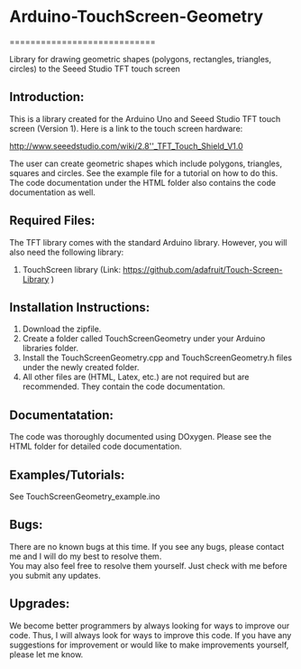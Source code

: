# Arduino-TouchScreen-Geometry
============================

Library for drawing geometric shapes (polygons, rectangles, triangles, circles) to the Seeed Studio TFT touch screen

## Introduction:
This is a library created for the Arduino Uno and Seeed Studio TFT touch screen (Version 1).  Here is a link to the touch screen hardware:

http://www.seeedstudio.com/wiki/2.8''_TFT_Touch_Shield_V1.0

The user can create geometric shapes which include polygons, triangles, squares and circles.  See the example file for a tutorial on how to do this. The code documentation under the HTML folder also contains the code documentation as well.

## Required Files:
The TFT library comes with the standard Arduino library.  However, you will also need the following library:
1. TouchScreen library (Link: https://github.com/adafruit/Touch-Screen-Library )

## Installation Instructions:
1. Download the zipfile.
2. Create a folder called TouchScreenGeometry under your Arduino libraries folder.
3. Install the TouchScreenGeometry.cpp and TouchScreenGeometry.h files under the newly created folder.
4. All other files are (HTML, Latex, etc.) are not required but are recommended.  They contain the code documentation.

## Documentatation:
The code was thoroughly documented using DOxygen. Please see the HTML folder for detailed code documentation.

## Examples/Tutorials:
See TouchScreenGeometry_example.ino

## Bugs:
There are no known bugs at this time.  If you see any bugs, please contact me and I will do my best to resolve them.  
You may also feel free to resolve them yourself.  Just check with me before you submit any updates.

## Upgrades:
We become better programmers by always looking for ways to improve our code.  Thus, I will always look for ways to improve this code.  If you have any suggestions for improvement or would like to make improvements yourself, please let me know.


